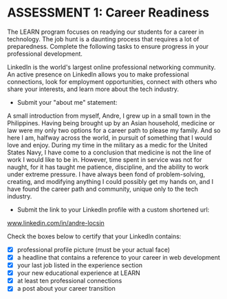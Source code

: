 # ASSESSMENT 1: Career Readiness

The LEARN program focuses on readying our students for a career in technology. The job hunt is a daunting process that requires a lot of preparedness. Complete the following tasks to ensure progress in your professional development.

LinkedIn is the world's largest online professional networking community. An active presence on LinkedIn allows you to make professional connections, look for employment opportunities, connect with others who share your interests, and learn more about the tech industry.

- Submit your "about me" statement:

A small introduction from myself, Andre, I grew up in a small town in the Philippines. Having being brought up by an Asian household, medicine or law were my only two options for a career path to please my family. And so here I am, halfway across the world, in pursuit of something that I would love and enjoy. During my time in the military as a medic for the United States Navy, I have come to a conclusion that medicine is not the line of work I would like to be in. However, time spent in service was not for naught, for it has taught me patience, discipline, and the ability to work under extreme pressure. I have always been fond of problem-solving, creating, and modifying anything I could possibly get my hands on, and I have found the career path and community, unique only to the tech industry.

- Submit the link to your LinkedIn profile with a custom shortened url:

www.linkedin.com/in/andre-locsin

Check the boxes below to certify that your LinkedIn contains:

- [X] professional profile picture (must be your actual face)
- [X] a headline that contains a reference to your career in web development
- [X] your last job listed in the experience section
- [X] your new educational experience at LEARN
- [X] at least ten professional connections
- [X] a post about your career transition
